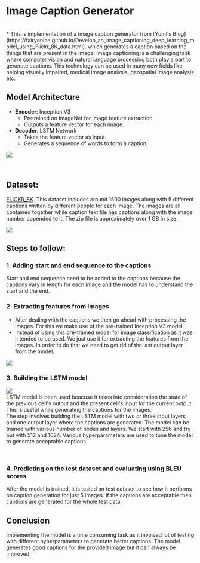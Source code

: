 # Image Caption Generator

<br>
* This is implementation of a image caption generator from [Yumi's Blog](https://fairyonice.github.io/Develop_an_image_captioning_deep_learning_model_using_Flickr_8K_data.html). which generates a caption based on the things that are present in the image. Image captioning is a challenging task where computer vision and natural language processing both play a part to generate captions. This technology can be used in many new fields like helping visually impaired, medical image analysis, geospatial image analysis etc.

<br>

## Model Architecture

- **Encoder**: Inception V3
  - Pretrained on ImageNet for image feature extraction.
  - Outputs a feature vector for each image.
- **Decoder**: LSTM Network
  - Takes the feature vector as input.
  - Generates a sequence of words to form a caption.

![](https://miro.medium.com/v2/resize:fit:1100/format:webp/1*uGb3yU-GwxSUu5K9zCsHKA.png)

<br>

## Dataset:
[FLICKR_8K](https://forms.illinois.edu/sec/1713398).
This dataset includes around 1500 images along with 5 different captions written by different people for each image. The images are all contained together while caption text file has captions along with the image number appended to it. The zip file is approximately over 1 GB in size.

![](https://raw.githubusercontent.com/MiteshPuthran/Image-Caption-Generator/master/images/dataset.PNG)
<br>

## Steps to follow:


### 1. Adding start and end sequence to the captions
Start and end sequence need to be added to the captions because the captions vary in length for each image and the model has to understand the start and the end.

### 2. Extracting features from images
* After dealing with the captions we then go ahead with processing the images. For this we make use of the pre-trained Inception V3 model.
* Instead of using this pre-trained model for image classification as it was intended to be used. We just use it for extracting the features from the images. In order to do that we need to get rid of the last output layer from the model.

![](https://miro.medium.com/v2/resize:fit:850/0*Cfb_UEgyOSsiQSL_.png)
<br>

### 3. Building the LSTM model

![](https://raw.githubusercontent.com/MiteshPuthran/Image-Caption-Generator/master/images/lstm.PNG)
<br>
LSTM model is been used beacuse it takes into consideration the state of the previous cell's output and the present cell's input for the current output. This is useful while generating the captions for the images.<br>
The step involves building the LSTM model with two or three input layers and one output layer where the captions are generated. The model can be trained with various number of nodes and layers. We start with 256 and try out with 512 and 1024. Various hyperparameters are used to tune the model to generate acceptable captions

<br>

### 4. Predicting on the test dataset and evaluating using BLEU scores
After the model is trained, it is tested on test dataset to see how it performs on caption generation for just 5 images. If the captions are acceptable then captions are generated for the whole test data. 

## Conclusion
Implementing the model is a time consuming task as it involved lot of testing with different hyperparameters to generate better captions. The model generates good captions for the provided image but it can always be improved.
